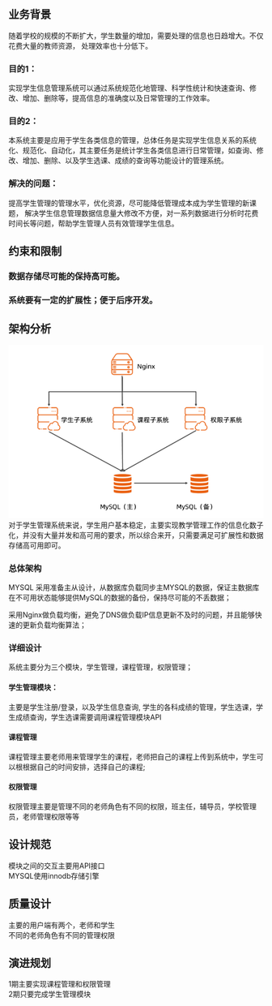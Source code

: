 ## 业务背景
随着学校的规模的不断扩大，学生数量的增加，需要处理的信息也日趋增大。不仅花费大量的教师资源， 处理效率也十分低下。 
### 目的1：
实现学生信息管理系统可以通过系统规范化地管理、科学性统计和快速查询、修改、增加、删除等，提高信息的准确度以及日常管理的工作效率。 
### 目的2：
本系统主要是应用于学生各类信息的管理，总体任务是实现学生信息关系的系统化、规范化、自动化，其主要任务是统计学生各类信息进行日常管理，如查询、修改、增加、删除、以及学生选课、成绩的查询等功能设计的管理系统。

### 解决的问题：
提高学生管理的管理水平，优化资源，尽可能降低管理成本成为学生管理的新课题， 解决学生信息管理数据信息量大修改不方便，对一系列数据进行分析时花费时间长等问题，帮助学生管理人员有效管理学生信息。
## 约束和限制
### 数据存储尽可能的保持高可能。
### 系统要有一定的扩展性；便于后序开发。

## 架构分析

![image](https://github.com/yanlongLv/jike002/blob/master/003/jiagousheji.png)
对于学生管理系统来说，学生用户基本稳定，主要实现教学管理工作的信息化数子化，并没有大量并发和高可用的要求，所以综合来开，只需要满足可扩展性和数据存储高可用即可。

### 总体架构

MYSQL 采用准备主从设计，从数据库负载同步主MYSQL的数据，保证主数据库在不可用状态能够提供MySQL的数据的备份，保持尽可能的不丢数据；

采用Nginx做负载均衡，避免了DNS做负载IP信息更新不及时的问题，并且能够快速的更新负载均衡算法；

### 详细设计
系统主要分为三个模块，学生管理，课程管理，权限管理；

#### 学生管理模块：

主要是学生注册/登录，以及学生信息查询, 学生的各科成绩的管理，学生选课，学生成绩查询，学生选课需要调用课程管理模块API

#### 课程管理 

课程管理主要老师用来管理学生的课程，老师把自己的课程上传到系统中，学生可以根根据自己的时间安排，选择自己的课程;

#### 权限管理

权限管理主要是管理不同的老师角色有不同的权限，班主任，辅导员，学校管理员，老师管理权限等等

## 设计规范

模块之间的交互主要用API接口  
MYSQL使用innodb存储引擎  

## 质量设计

主要的用户端有两个，老师和学生  
不同的老师角色有不同的管理权限

## 演进规划
1期主要实现课程管理和权限管理  
2期只要完成学生管理模块

